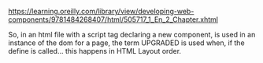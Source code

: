 https://learning.oreilly.com/library/view/developing-web-components/9781484268407/html/505717_1_En_2_Chapter.xhtml


So, in an html file with a script tag declaring a new component, is used in an instance of the dom for a page, the term UPGRADED is used when, if the define is called... this happens in HTML Layout order.

